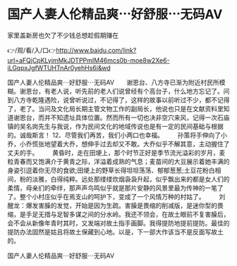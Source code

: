 # 国产人妻人伦精品爽⋯好舒服⋯无码AV
家里盖新房也欠了不少钱总想趁假期赚在

👉/观/看/入/口👉http://www.baidu.com/link?url=aFQjCpKLyjmMkJDTPPmIM46mcs0b-moe8w2Xe6-iLGqpxJgfWTUHTnAr0yehHs6i&wd

国产人妻人伦精品爽⋯好舒服⋯无码AV　　谢恩台、八方寺已渐为附近村民所模糊。谢恩台，有老人说，听先前的老人们说曾经有个高台子，什么地方忘记了。问到八方寺乾隆遇险，说曾听说过，不记得了，这样的故事以前听过不少，都不记得了，老了。当问及文化局长期主管文物工作的副局长，他说也只是在文献资料里知道谢恩台，而并不知遗址具体位置。然而所有一切也决非空穴来风，记得一次石庙镇的吴名岗先生与我说，作为民间文化的地域传说也是有一定的民间基础与根据的。诚哉斯言！
	12、尽管我们再苦，我们小两口也幸福。
　　孙策将手伸向了小乔，小乔慌张地望着大乔，想伸手过去却又不敢。大乔似乎不解其意，主动握住了丈夫的手。
　　黄昏时，走在田埂上，那个时节正好是季节流光溢彩的岁月，麦粒青春而又饱满介于黄青之际，洋溢着成熟的气息；麦苗间的大豆展示着她丰满的身姿引逗着你无尽的食欲;田埂上的野草长得坦坦荡荡、郁郁葱葱;土豆花粉白相间，粉的淡雅，白得纯粹。远处那缕缕炊烟袅袅升起，似乎飘出来的都是女人们的柔情，母亲们的牵绊，那声声鸟鸣似乎就是那片安静的风景里最为传神的一笔了了。整个小村庄似乎在焉支山的呵护下，变成了一个风情万种的村姑了。
　　刘醒龙：爆发害臊的发觉，开始是因为生疏。害臊是畏缩的削减版，是迷你型的畏缩，是手足无措与足智多谋之间的分水岭。我还不领会，在故土眼前不复害臊后，会不会从新像年青时其时，又发端对故土指手画脚。我得提防地提前提防。最佳的提防办法固然是姑且将故土保藏到心地。以是，下一部大作该当不是反面写故土的。

国产人妻人伦精品爽⋯好舒服⋯无码AV
